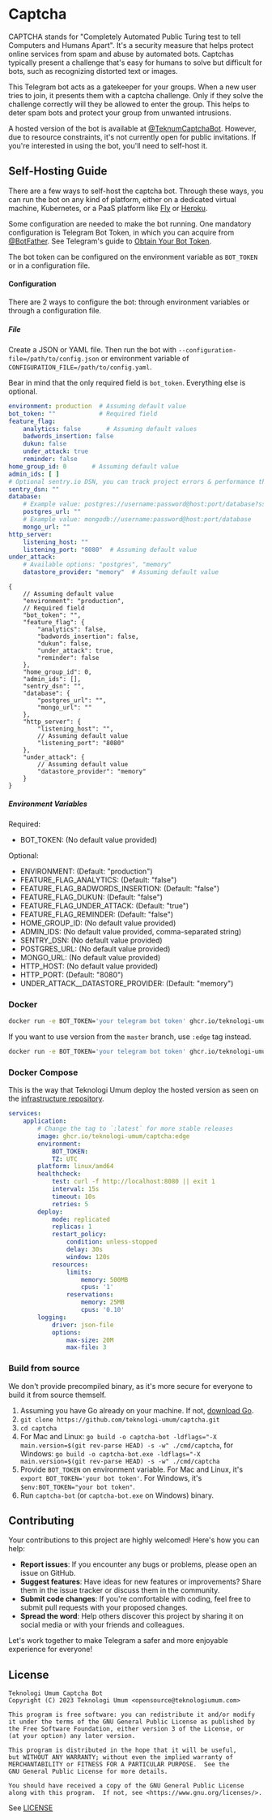 # Captcha

CAPTCHA stands for "Completely Automated Public Turing test to tell Computers and Humans Apart". It's a security measure
that helps protect online services from spam and abuse by automated bots. Captchas typically present a challenge that's
easy for humans to solve but difficult for bots, such as recognizing distorted text or images.

This Telegram bot acts as a gatekeeper for your groups. When a new user tries to join, it presents them with a captcha
challenge. Only if they solve the challenge correctly will they be allowed to enter the group. This helps to deter spam
bots and protect your group from unwanted intrusions.

A hosted version of the bot is available at [@TeknumCaptchaBot](https://t.me/TeknumCaptchaBot). However, due to resource
constraints, it's not currently open for public invitations. If you're interested in using the bot, you'll need to
self-host it.

## Self-Hosting Guide

There are a few ways to self-host the captcha bot. Through these ways, you can run the bot on any kind of platform,
either on a dedicated virtual machine, Kubernetes, or a PaaS platform
like [Fly](https://fly.io) or [Heroku](https://www.heroku.com/).

Some configuration are needed to make the bot running. One mandatory configuration is Telegram Bot Token, in which you
can acquire from [@BotFather](https://t.me/BotFather). See Telegram's guide
to [Obtain Your Bot Token](https://core.telegram.org/bots/tutorial#obtain-your-bot-token).

The bot token can be configured on the environment variable as `BOT_TOKEN` or in a configuration file.

#### Configuration

There are 2 ways to configure the bot: through environment variables or through a configuration file.

##### File

Create a JSON or YAML file. Then run the bot with `--configuration-file=/path/to/config.json` or environment variable
of `CONFIGURATION_FILE=/path/to/config.yaml`.

Bear in mind that the only required field is `bot_token`. Everything else is optional.

```yaml
environment: production  # Assuming default value
bot_token: ""            # Required field
feature_flag:
    analytics: false       # Assuming default values
    badwords_insertion: false
    dukun: false
    under_attack: true
    reminder: false
home_group_id: 0       # Assuming default value
admin_ids: [ ]
# Optional sentry.io DSN, you can track project errors & performance there
sentry_dsn: ""
database:
    # Example value: postgres://username:password@host:port/database?sslmode=disable
    postgres_url: ""
    # Example value: mongodb://username:password@host:port/database
    mongo_url: ""
http_server:
    listening_host: ""
    listening_port: "8080"  # Assuming default value
under_attack:
    # Available options: "postgres", "memory"
    datastore_provider: "memory"  # Assuming default value
```

```json5
{
    // Assuming default value
    "environment": "production",
    // Required field
    "bot_token": "",
    "feature_flag": {
        "analytics": false,
        "badwords_insertion": false,
        "dukun": false,
        "under_attack": true,
        "reminder": false
    },
    "home_group_id": 0,
    "admin_ids": [],
    "sentry_dsn": "",
    "database": {
        "postgres_url": "",
        "mongo_url": ""
    },
    "http_server": {
        "listening_host": "",
        // Assuming default value
        "listening_port": "8080"
    },
    "under_attack": {
        // Assuming default value
        "datastore_provider": "memory"
    }
}
```

##### Environment Variables

Required:

* BOT_TOKEN: (No default value provided)

Optional:

* ENVIRONMENT: (Default: "production")
* FEATURE_FLAG_ANALYTICS: (Default: "false")
* FEATURE_FLAG_BADWORDS_INSERTION: (Default: "false")
* FEATURE_FLAG_DUKUN: (Default: "false")
* FEATURE_FLAG_UNDER_ATTACK: (Default: "true")
* FEATURE_FLAG_REMINDER: (Default: "false")
* HOME_GROUP_ID: (No default value provided)
* ADMIN_IDS: (No default value provided, comma-separated string)
* SENTRY_DSN: (No default value provided)
* POSTGRES_URL: (No default value provided)
* MONGO_URL: (No default value provided)
* HTTP_HOST: (No default value provided)
* HTTP_PORT: (Default: "8080")
* UNDER_ATTACK__DATASTORE_PROVIDER: (Default: "memory")

### Docker

```bash
docker run -e BOT_TOKEN='your telegram bot token' ghcr.io/teknologi-umum/captcha:latest
```

If you want to use version from the `master` branch, use `:edge` tag instead.

```bash
docker run -e BOT_TOKEN='your telegram bot token' ghcr.io/teknologi-umum/captcha:edge
```

### Docker Compose

This is the way that Teknologi Umum deploy the hosted version as seen on
the [infrastructure repository](https://github.com/teknologi-umum/infrastructure/blob/master/captcha/docker-compose.yml).

```yaml
services:
    application:
        # Change the tag to `:latest` for more stable releases
        image: ghcr.io/teknologi-umum/captcha:edge
        environment:
            BOT_TOKEN:
            TZ: UTC
        platform: linux/amd64
        healthcheck:
            test: curl -f http://localhost:8080 || exit 1
            interval: 15s
            timeout: 10s
            retries: 5
        deploy:
            mode: replicated
            replicas: 1
            restart_policy:
                condition: unless-stopped
                delay: 30s
                window: 120s
            resources:
                limits:
                    memory: 500MB
                    cpus: '1'
                reservations:
                    memory: 25MB
                    cpus: '0.10'
        logging:
            driver: json-file
            options:
                max-size: 20M
                max-file: 3
```

### Build from source

We don't provide precompiled binary, as it's more secure for everyone to build it from source themself.

1. Assuming you have Go already on your machine. If not, [download Go](https://go.dev/dl).
2. `git clone https://github.com/teknologi-umum/captcha.git`
3. `cd captcha`
4. For Mac and Linux: `go build -o captcha-bot -ldflags="-X main.version=$(git rev-parse HEAD) -s -w" ./cmd/captcha`,
   for Windows: `go build -o captcha-bot.exe -ldflags="-X main.version=$(git rev-parse HEAD) -s -w" ./cmd/captcha`
5. Provide `BOT_TOKEN` on environment variable. For Mac and Linux, it's `export BOT_TOKEN='your bot token'`. For
   Windows, it's `$env:BOT_TOKEN="your bot token"`.
6. Run `captcha-bot` (or `captcha-bot.exe` on Windows) binary.

## Contributing

Your contributions to this project are highly welcomed! Here's how you can help:

* **Report issues**: If you encounter any bugs or problems, please open an issue on GitHub.
* **Suggest features**: Have ideas for new features or improvements? Share them in the issue tracker or discuss them in
  the community.
* **Submit code changes**: If you're comfortable with coding, feel free to submit pull requests with your proposed
  changes.
* **Spread the word**: Help others discover this project by sharing it on social media or with your friends and
  colleagues.

Let's work together to make Telegram a safer and more enjoyable experience for everyone!

## License

```
Teknologi Umum Captcha Bot
Copyright (C) 2023 Teknologi Umum <opensource@teknologiumum.com>

This program is free software: you can redistribute it and/or modify
it under the terms of the GNU General Public License as published by
the Free Software Foundation, either version 3 of the License, or
(at your option) any later version.

This program is distributed in the hope that it will be useful,
but WITHOUT ANY WARRANTY; without even the implied warranty of
MERCHANTABILITY or FITNESS FOR A PARTICULAR PURPOSE.  See the
GNU General Public License for more details.

You should have received a copy of the GNU General Public License
along with this program.  If not, see <https://www.gnu.org/licenses/>.
```

See [LICENSE](./LICENSE)
